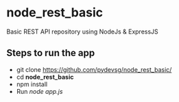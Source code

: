 # node_rest_basic
Basic REST API repository using NodeJs &amp; ExpressJS

## Steps to run the app
- git clone https://github.com/pydevsg/node_rest_basic/ 
- cd **node_rest_basic**
- npm install
- Run *node app.js*
